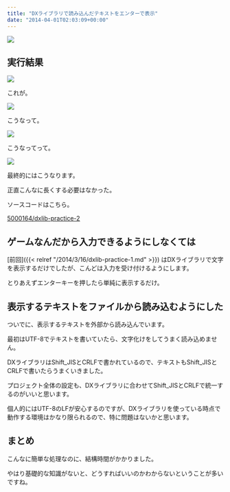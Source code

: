 ```yaml
---
title: "DXライブラリで読み込んだテキストをエンターで表示"
date: "2014-04-01T02:03:09+00:00"
---
```


![](/images/2014/04/20140331_practice2_eye.png)

## 実行結果

![](/images/2014/04/20140331_practice2_1.png)

これが。

![](/images/2014/04/20140331_practice2_2.png)

こうなって。

![](/images/2014/04/20140331_practice2_3.png)

こうなってって。

![](/images/2014/04/20140331_practice2_4.png)

最終的にはこうなります。

正直こんなに長くする必要はなかった。

ソースコードはこちら。

[5000164/dxlib-practice-2](https://github.com/5000164/dxlib-practice-2)

## ゲームなんだから入力できるようにしなくては


[前回]({{< relref "/2014/3/16/dxlib-practice-1.md" >}}) はDXライブラリで文字を表示するだけでしたが、こんどは入力を受け付けるようにします。

とりあえずエンターキーを押したら単純に表示するだけ。

## 表示するテキストをファイルから読み込むようにした

ついでに、表示するテキストを外部から読み込んでいます。

最初はUTF-8でテキストを書いていたら、文字化けをしてうまく読み込めません。

DXライブラリはShift\_JISとCRLFで書かれているので、テキストもShift\_JISとCRLFで書いたらうまくいきました。

プロジェクト全体の設定も、DXライブラリに合わせてShift_JISとCRLFで統一するのがいいと思います。

個人的にはUTF-8のLFが安心するのですが、DXライブラリを使っている時点で動作する環境はかなり限られるので、特に問題はないかと思います。

## まとめ

こんなに簡単な処理なのに、結構時間がかかりました。

やはり基礎的な知識がないと、どうすればいいのかわからないということが多いですね。
